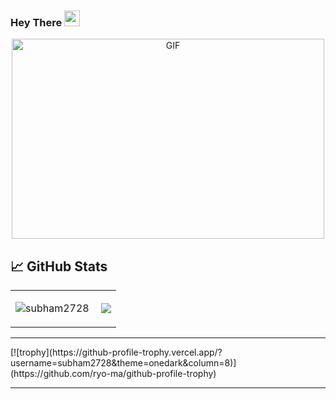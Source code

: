 ### Hey There <img src="https://media.giphy.com/media/hvRJCLFzcasrR4ia7z/giphy.gif" width="25px">
<p align="center"> <img alt="GIF" src="https://user-images.githubusercontent.com/72430628/160745933-e9956d51-c2bb-4a31-ba00-b0e85a4724c7.gif" width="500" height="320" />




## &#x1f4c8; GitHub Stats
<table align='center'>
  <tr>
    <td>
      <p align="center"> <img src="https://github-readme-stats.vercel.app/api?username=subham2728&show_icons=true&theme=gotham&count_private=true" alt="subham2728" />
      </a>
     </td>
      <td>
      <img align="right" src="https://github-readme-stats.vercel.app/api/top-langs/?username=subham2728&theme=gotham&show_icons=true">
      </a>
     </td>
  </tr>
</table>
<hr>
[![trophy](https://github-profile-trophy.vercel.app/?username=subham2728&theme=onedark&column=8)](https://github.com/ryo-ma/github-profile-trophy)
<hr>
